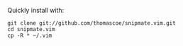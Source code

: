 Quickly install with:

    git clone git://github.com/thomascoe/snipmate.vim.git
	cd snipmate.vim
	cp -R * ~/.vim
